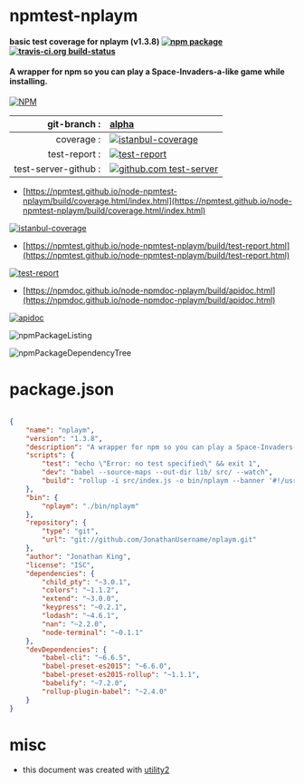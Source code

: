 # npmtest-nplaym

#### basic test coverage for  nplaym (v1.3.8)  [![npm package](https://img.shields.io/npm/v/npmtest-nplaym.svg?style=flat-square)](https://www.npmjs.org/package/npmtest-nplaym) [![travis-ci.org build-status](https://api.travis-ci.org/npmtest/node-npmtest-nplaym.svg)](https://travis-ci.org/npmtest/node-npmtest-nplaym)

#### A wrapper for npm so you can play a Space-Invaders-a-like game while installing.

[![NPM](https://nodei.co/npm/nplaym.png?downloads=true&downloadRank=true&stars=true)](https://www.npmjs.com/package/nplaym)

| git-branch : | [alpha](https://github.com/npmtest/node-npmtest-nplaym/tree/alpha)|
|--:|:--|
| coverage : | [![istanbul-coverage](https://npmtest.github.io/node-npmtest-nplaym/build/coverage.badge.svg)](https://npmtest.github.io/node-npmtest-nplaym/build/coverage.html/index.html)|
| test-report : | [![test-report](https://npmtest.github.io/node-npmtest-nplaym/build/test-report.badge.svg)](https://npmtest.github.io/node-npmtest-nplaym/build/test-report.html)|
| test-server-github : | [![github.com test-server](https://npmtest.github.io/node-npmtest-nplaym/GitHub-Mark-32px.png)](https://npmtest.github.io/node-npmtest-nplaym/build/app/index.html) | | build-artifacts : | [![build-artifacts](https://npmtest.github.io/node-npmtest-nplaym/glyphicons_144_folder_open.png)](https://github.com/npmtest/node-npmtest-nplaym/tree/gh-pages/build)|

- [https://npmtest.github.io/node-npmtest-nplaym/build/coverage.html/index.html](https://npmtest.github.io/node-npmtest-nplaym/build/coverage.html/index.html)

[![istanbul-coverage](https://npmtest.github.io/node-npmtest-nplaym/build/screenCapture.buildCi.browser.%252Ftmp%252Fbuild%252Fcoverage.lib.html.png)](https://npmtest.github.io/node-npmtest-nplaym/build/coverage.html/index.html)

- [https://npmtest.github.io/node-npmtest-nplaym/build/test-report.html](https://npmtest.github.io/node-npmtest-nplaym/build/test-report.html)

[![test-report](https://npmtest.github.io/node-npmtest-nplaym/build/screenCapture.buildCi.browser.%252Ftmp%252Fbuild%252Ftest-report.html.png)](https://npmtest.github.io/node-npmtest-nplaym/build/test-report.html)

- [https://npmdoc.github.io/node-npmdoc-nplaym/build/apidoc.html](https://npmdoc.github.io/node-npmdoc-nplaym/build/apidoc.html)

[![apidoc](https://npmdoc.github.io/node-npmdoc-nplaym/build/screenCapture.buildCi.browser.%252Ftmp%252Fbuild%252Fapidoc.html.png)](https://npmdoc.github.io/node-npmdoc-nplaym/build/apidoc.html)

![npmPackageListing](https://npmtest.github.io/node-npmtest-nplaym/build/screenCapture.npmPackageListing.svg)

![npmPackageDependencyTree](https://npmtest.github.io/node-npmtest-nplaym/build/screenCapture.npmPackageDependencyTree.svg)



# package.json

```json

{
    "name": "nplaym",
    "version": "1.3.8",
    "description": "A wrapper for npm so you can play a Space-Invaders-a-like game while installing.",
    "scripts": {
        "test": "echo \"Error: no test specified\" && exit 1",
        "dev": "babel --source-maps --out-dir lib/ src/ --watch",
        "build": "rollup -i src/index.js -o bin/nplaym --banner '#!/usr/bin/env node' --config rollup.config.js"
    },
    "bin": {
        "nplaym": "./bin/nplaym"
    },
    "repository": {
        "type": "git",
        "url": "git://github.com/JonathanUsername/nplaym.git"
    },
    "author": "Jonathan King",
    "license": "ISC",
    "dependencies": {
        "child_pty": "~3.0.1",
        "colors": "~1.1.2",
        "extend": "~3.0.0",
        "keypress": "~0.2.1",
        "lodash": "~4.6.1",
        "nan": "~2.2.0",
        "node-terminal": "~0.1.1"
    },
    "devDependencies": {
        "babel-cli": "~6.6.5",
        "babel-preset-es2015": "~6.6.0",
        "babel-preset-es2015-rollup": "~1.1.1",
        "babelify": "~7.2.0",
        "rollup-plugin-babel": "~2.4.0"
    }
}
```



# misc
- this document was created with [utility2](https://github.com/kaizhu256/node-utility2)
